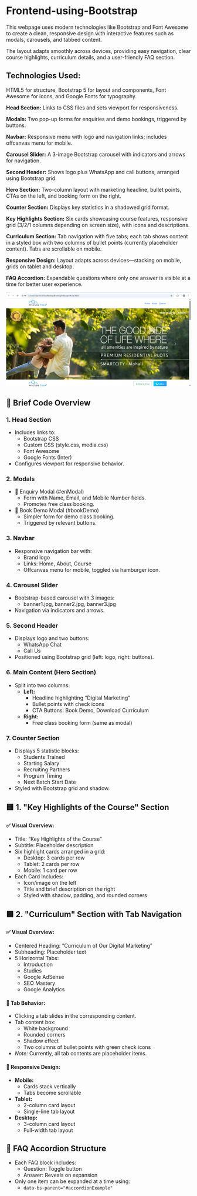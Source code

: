 # Frontend-using-Bootstrap

<!DOCTYPE html>
<html lang="en">
<head>
  <meta charset="UTF-8" />
  <meta name="viewport" content="width=device-width, initial-scale=1" />

</head>
<body>
  <p>
    This webpage uses modern technologies like Bootstrap and Font Awesome to create a clean, responsive design with interactive features such as modals, carousels, and tabbed content.
  </p>
  <p>
    The layout adapts smoothly across devices, providing easy navigation, clear course highlights, curriculum details, and a user-friendly FAQ section.
  </p>

  <p><h2>Technologies Used:</h2> HTML5 for structure, Bootstrap 5 for layout and components, Font Awesome for icons, and Google Fonts for typography.</p>

  <p><strong>Head Section:</strong> Links to CSS files and sets viewport for responsiveness.</p>

  <p><strong>Modals:</strong> Two pop-up forms for enquiries and demo bookings, triggered by buttons.</p>

  <p><strong>Navbar:</strong> Responsive menu with logo and navigation links; includes offcanvas menu for mobile.</p>

  <p><strong>Carousel Slider:</strong> A 3-image Bootstrap carousel with indicators and arrows for navigation.</p>

  <p><strong>Second Header:</strong> Shows logo plus WhatsApp and call buttons, arranged using Bootstrap grid.</p>

  <p><strong>Hero Section:</strong> Two-column layout with marketing headline, bullet points, CTAs on the left, and booking form on the right.</p>

  <p><strong>Counter Section:</strong> Displays key statistics in a shadowed grid format.</p>

  <p><strong>Key Highlights Section:</strong> Six cards showcasing course features, responsive grid (3/2/1 columns depending on screen size), with icons and descriptions.</p>

  <p><strong>Curriculum Section:</strong> Tab navigation with five tabs; each tab shows content in a styled box with two columns of bullet points (currently placeholder content). Tabs are scrollable on mobile.</p>

  <p><strong>Responsive Design:</strong> Layout adapts across devices—stacking on mobile, grids on tablet and desktop.</p>

  <p><strong>FAQ Accordion:</strong> Expandable questions where only one answer is visible at a time for better user experience.</p>

   <section>
   <img src="https://github.com/Ratankumar27/Frontend-using-Bootstrap/blob/fe46da49964652def624f6244dc48fc25cdf6abe/Screenshot%202025-06-11%20125119.png"/>
     
  <h2>📄 Brief Code Overview</h2>

  <h3>1. Head Section</h3>
  <ul>
    <li>Includes links to:
      <ul>
        <li>Bootstrap CSS</li>
        <li>Custom CSS (style.css, media.css)</li>
        <li>Font Awesome</li>
        <li>Google Fonts (Inter)</li>
      </ul>
    </li>
    <li>Configures viewport for responsive behavior.</li>
  </ul>

  <h3>2. Modals</h3>
  <ul>
    <li>🔹 Enquiry Modal (#enModal)
      <ul>
        <li>Form with Name, Email, and Mobile Number fields.</li>
        <li>Promotes free class booking.</li>
      </ul>
    </li>
    <li>🔹 Book Demo Modal (#bookDemo)
      <ul>
        <li>Simpler form for demo class booking.</li>
        <li>Triggered by relevant buttons.</li>
      </ul>
    </li>
  </ul>

  <h3>3. Navbar</h3>
  <ul>
    <li>Responsive navigation bar with:
      <ul>
        <li>Brand logo</li>
        <li>Links: Home, About, Course</li>
        <li>Offcanvas menu for mobile, toggled via hamburger icon.</li>
      </ul>
    </li>
  </ul>

  <h3>4. Carousel Slider</h3>
  <ul>
    <li>Bootstrap-based carousel with 3 images:
      <ul>
        <li>banner1.jpg, banner2.jpg, banner3.jpg</li>
      </ul>
    </li>
    <li>Navigation via indicators and arrows.</li>
  </ul>

  <h3>5. Second Header</h3>
  <ul>
    <li>Displays logo and two buttons:
      <ul>
        <li>WhatsApp Chat</li>
        <li>Call Us</li>
      </ul>
    </li>
    <li>Positioned using Bootstrap grid (left: logo, right: buttons).</li>
  </ul>

  <h3>6. Main Content (Hero Section)</h3>
  <ul>
    <li>Split into two columns:
      <ul>
        <li><strong>Left:</strong>
          <ul>
            <li>Headline highlighting “Digital Marketing”</li>
            <li>Bullet points with check icons</li>
            <li>CTA Buttons: Book Demo, Download Curriculum</li>
          </ul>
        </li>
        <li><strong>Right:</strong>
          <ul>
            <li>Free class booking form (same as modal)</li>
          </ul>
        </li>
      </ul>
    </li>
  </ul>

  <h3>7. Counter Section</h3>
  <ul>
    <li>Displays 5 statistic blocks:
      <ul>
        <li>Students Trained</li>
        <li>Starting Salary</li>
        <li>Recruiting Partners</li>
        <li>Program Timing</li>
        <li>Next Batch Start Date</li>
      </ul>
    </li>
    <li>Styled with Bootstrap grid and shadow.</li>
  </ul>

  <section>
    <h2>🟨 1. "Key Highlights of the Course" Section</h2>
    <h4>✅ Visual Overview:</h4>
    <ul>
      <li>Title: “Key Highlights of the Course”</li>
      <li>Subtitle: Placeholder description</li>
      <li>Six highlight cards arranged in a grid:
        <ul>
          <li>Desktop: 3 cards per row</li>
          <li>Tablet: 2 cards per row</li>
          <li>Mobile: 1 card per row</li>
        </ul>
      </li>
      <li>Each Card Includes:
        <ul>
          <li>Icon/image on the left</li>
          <li>Title and brief description on the right</li>
          <li>Styled with shadow, padding, and rounded corners</li>
        </ul>
      </li>
    </ul>
  </section>

  <section>
    <h2>🟩 2. "Curriculum" Section with Tab Navigation</h2>
    <h4>✅ Visual Overview:</h4>
    <ul>
      <li>Centered Heading: “Curriculum of Our Digital Marketing”</li>
      <li>Subheading: Placeholder text</li>
      <li>5 Horizontal Tabs:
        <ul>
          <li>Introduction</li>
          <li>Studies</li>
          <li>Google AdSense</li>
          <li>SEO Mastery</li>
          <li>Google Analytics</li>
        </ul>
      </li>
    </ul>

  <h4>🧠 Tab Behavior:</h4>
  <ul>
    <li>Clicking a tab slides in the corresponding content.</li>
    <li>Tab content box:
      <ul>
        <li>White background</li>
        <li>Rounded corners</li>
        <li>Shadow effect</li>
        <li>Two columns of bullet points with green check icons</li>
      </ul>
    </li>
    <li><em>Note:</em> Currently, all tab contents are placeholder items.</li>
  </ul>

  <h4>📱 Responsive Design:</h4>
  <ul>
    <li><strong>Mobile:</strong>
      <ul>
        <li>Cards stack vertically</li>
        <li>Tabs become scrollable</li>
      </ul>
    </li>
    <li><strong>Tablet:</strong>
      <ul>
        <li>2-column card layout</li>
        <li>Single-line tab layout</li>
      </ul>
    </li>
    <li><strong>Desktop:</strong>
      <ul>
        <li>3-column card layout</li>
        <li>Full-width tab layout</li>
      </ul>
    </li>
  </ul>
  </section>

  <section>
    <h2>🧩 FAQ Accordion Structure</h2>
    <ul>
      <li>Each FAQ block includes:
        <ul>
          <li>Question: Toggle button</li>
          <li>Answer: Reveals on expansion</li>
        </ul>
      </li>
      <li>Only one item can be expanded at a time using:
        <ul>
          <li><code>data-bs-parent="#accordionExample"</code></li>
        </ul>
      </li>
    </ul>
  </section>
  </section> 
</body>
</html>

